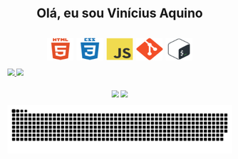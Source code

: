  <div style="display: inline_block"><br>
<div style="display: inline_block" align="center"><br>
  <h1>Olá, eu sou Vinícius Aquino<h1/>
  <img align="center" alt="HTML5" height="50" width="60" src="https://raw.githubusercontent.com/devicons/devicon/master/icons/html5/html5-plain-wordmark.svg">
  <img align="center" alt="CSS3" height="50" width="60" src="https://raw.githubusercontent.com/devicons/devicon/master/icons/css3/css3-plain-wordmark.svg">
  <img align="center" alt="Javascript" height="50" width="60" src="https://raw.githubusercontent.com/devicons/devicon/master/icons/javascript/javascript-original.svg">
  <img align="center" alt="Git" height="50" width="60" src="https://raw.githubusercontent.com/devicons/devicon/master/icons/git/git-original.svg">
  <img align="center" alt="Bash" height="50" width="60" src="https://raw.githubusercontent.com/devicons/devicon/master/icons/bash/bash-original.svg">
</div>
  
 <div>
  <a href="https://github.com/vinnyaquino">
  <img height="180em" src="https://github-readme-stats.vercel.app/api?username=vinnyaquino&show_icons=true&theme=dracula&include_all_commits=true&count_private=true"/>
  <img height="180em" src="https://github-readme-stats.vercel.app/api/top-langs/?username=vinnyaquino&layout=compact&langs_count=7&theme=dracula"/>
</div>
  
##
   
 <div style="display: inline_block" align="center">
  <a href="mailto:viniciusaquino123@gmail.com"><img src="https://img.shields.io/badge/-Gmail-%23333?style=for-the-badge&logo=gmail&logoColor=white" target="_blank"></a>
  <a href="www.linkedin.com/in/vinnyaquino" target="_blank"><img src="https://img.shields.io/badge/-LinkedIn-%230077B5?style=for-the-badge&logo=linkedin&logoColor=white" target="_blank"></a> 
</div>
   
   ![Snake animation](https://github.com/vinnyaquino/vinnyaquino/blob/output/github-contribution-grid-snake.svg)
